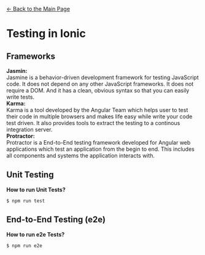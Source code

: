 <a href="/../../"> &larr; Back to the Main Page</a>
# Testing in Ionic
## Frameworks
**Jasmin:** <br>
Jasmine is a behavior-driven development framework for testing JavaScript code. 
It does not depend on any other JavaScript frameworks. It does not require a DOM. 
And it has a clean, obvious syntax so that you can easily write tests. <br>
**Karma:** <br>
Karma is a tool developed by the Angular Team which helps user to test their code in
multiple browsers and makes life easy while write your code test driven.
It also provides tools to extract the testing to a continous integration server. <br>
**Protractor:** <br>
Protractor is a End-to-End testing framework developed for Angular web applications which test an application from the begin to end. 
This includes all components and systems the application interacts with. <br>
## Unit Testing
**How to run Unit Tests?** <br>
```
$ npm run test
```
## End-to-End Testing (e2e)
**How to run e2e Tests?** <br>
```
$ npm run e2e
```
